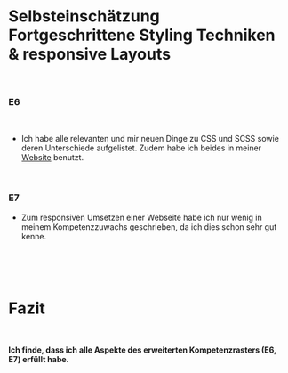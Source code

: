 # Selbsteinschätzung Fortgeschrittene Styling Techniken & responsive Layouts

<br>

### E6

<br>

- Ich habe alle relevanten und mir neuen Dinge zu CSS und SCSS sowie deren Unterschiede aufgelistet.
Zudem habe ich beides in meiner [Website](https://github.com/timmarletaz/Modul-293) benutzt.

<br>

### E7

- Zum responsiven Umsetzen einer Webseite habe ich nur wenig in meinem Kompetenzzuwachs geschrieben, da ich dies schon sehr gut kenne.


<br>
<br>
<br>


# Fazit

<br>

**Ich finde, dass ich alle Aspekte des erweiterten Kompetenzrasters (E6, E7) erfüllt habe.**